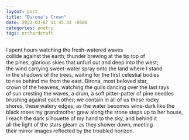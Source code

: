 ```yaml
---
layout: post
title: "Đirona's Crown"
date: 2022-03-07 11:45:42 -0500
categories: poetry
tags: orchardcraft
---
```


I spent hours watching the fresh-watered waves         
collide against the earth; thunder brewing at the tip top of         
the pines, glorious skies that unfurl out and deep into the west;         
the wind carrying sweet-water spray onto the land where I stand         
in the shadows of the trees, waiting for the first celestial bodies         
to rise behind me from the east. Đirona, most beloved star,         
crown of the heavens, watching the gulls dancing over the last rays         
of sun cresting the waves, a drum, a soft pitter-patter of pine needles         
brushing against each other; we contain in all of us these rocky         
shores, these watery edges; as the water becomes wine-dark like the         
black roses my grandmother grew along the stone steps up to her house,         
I reach the dark silhouette of my hand to the sky, and behind it         
all the light of the stars gleam as they shower down, meeting         
their mirror images reflected by the troubled horizon.         
